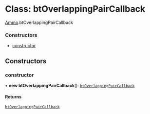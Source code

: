 # Class: btOverlappingPairCallback

[Ammo](../modules/Ammo.md).btOverlappingPairCallback

### Constructors

- [constructor](Ammo.btOverlappingPairCallback.md#constructor)

## Constructors

### constructor

• **new btOverlappingPairCallback**(): [`btOverlappingPairCallback`](Ammo.btOverlappingPairCallback.md)

#### Returns

[`btOverlappingPairCallback`](Ammo.btOverlappingPairCallback.md)

